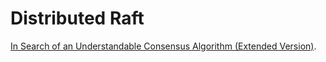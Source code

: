 # Distributed Raft

[In Search of an Understandable Consensus Algorithm (Extended Version)](https://raft.github.io/raft.pdf).
